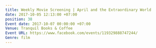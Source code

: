```yaml
---
title: Weekly Movie Screening | April and the Extraordinary World
date: 2017-10-05 12:13:00 +07:00
position: 38
Event date: 2017-10-07 00:00:00 +07:00
Venue: Tranquil Books & Coffee
Event URL: https://www.facebook.com/events/119329888747244/
Genre: film
---
```



